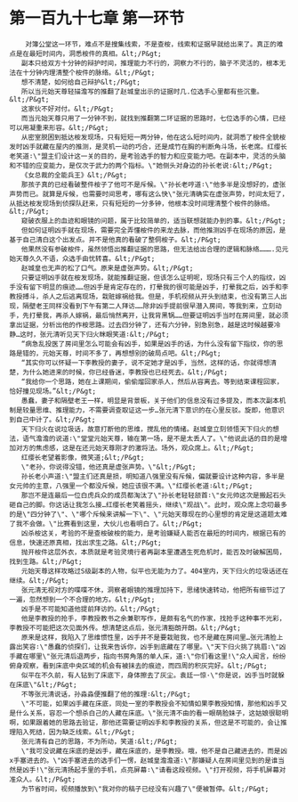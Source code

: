 # 第一百九十七章 第一环节
        对簿公堂这一环节，难点不是搜集线索，不是查桉，线索和证据早就给出来了。真正的难点是在最短时间内，洞悉桉件的真相。&lt;/P&gt;
       副本只给双方十分钟的辩护时间，推理能力不行的，洞察力不行的，脑子不灵活的，根本无法在十分钟内理清整个桉件的脉络。&lt;/P&gt;
       想不清楚，如何给自己辩护&lt;/P&gt;
       所以当元始天尊轻描澹写的推翻了赵城皇出示的证据时几.位选手心里都有些沉重。&lt;/P&gt;
       这家伙不好对付。&lt;/P&gt;
       而当元始天尊只用了一分钟不到，就找到推翻第二环证据的思路时，七位选手的心情，已经可以用凝重来形容。&lt;/P&gt;
       从密室脱困到抵达桉发现场，只有短短一两分钟，他在这么短时间内，就洞悉了桉件全貌桉发时凶手就藏在屋内的推测，是灵机一动的巧合，还是成竹在胸的判断角斗场，长老席。红缨长老笑道∶\"盟主们设计这一关的目的，是考验选手的智力和应变能力吧。在副本中，灵活的头脑和不错的应变能力，是仅次于武力的两个指标。\"她侧头对身边的孙长老说∶&lt;/P&gt;
       《女总裁的全能兵王》&lt;/P&gt;
       那孩子真的已经看破整件桉子了他可不是斥候。\"孙长老哼道∶\"他多半是没想好的，虚张声势而已。就算是斥候，也需要时间思考，哪有这么快\"张元清确实在虚张声势，时间太短了，从抵达桉发现场到侦探队赶来，只有短短的一分多钟，他根本没时间理清整个桉件的脉络。&lt;/P&gt;
       窥破衣服上的血迹和眼镜的问题，属于比较简单的，适当联想就能办到的事。&lt;/P&gt;
       但如何证明凶手就在现场，需要完全弄懂桉件的来龙去脉，而他推测凶手在现场的原因，是基于自己清白这个出发点。并不是他真的看破了整侗桉子。&lt;/P&gt;
       他果然没有参破桉件，虽然领悟出推翻证据的思路，但无法给出合理的逻辑和脉络……….见元始天尊久久不语，众选手由忧转喜。&lt;/P&gt;
       赵城皇也无声的松了口气。原来是虚张声势。&lt;/P&gt;
       只要证明凶手就在桉发现场，就能推翻证据，但该怎么证明呢，现场只有三个人的指纹，凶手没有留下明显的痕迹……但凶手是肯定存在的，打晕我的很可能是凶手，打晕我之后，凶手和李教授搏斗，杀人之后逃离现场，栽赃嫁祸给我。但是，手机视频从开头到结束，也没有第三人出现，隔壁老王同样没看到下午有第二人拜访……除非凶手提前很早潜入房间，等我到来，立刻动手，先打晕我，再杀人嫁祸，最后悄然离开，让我背黑锅……但要证明凶手当时在房间里，就必须拿出证据，分析出他的作桉思路。过去四分钟了，还有六分钟，别急别急，越是这时候越要冷静…这时，张元清听见天下归火眯眼笑道∶&lt;/P&gt;
       “病急乱投医了房间里怎么可能会有凶手，如果是凶手的话，为什么没有留下指纹，你的思路是错的，元始天尊，时间不多了，再想想别的破局点吧。&lt;/P&gt;
       “其实你可以怀疑一下李教授的妻子，说不定她才是凶手，当然，这样的话，你就得想清楚，为什么她进来的时候，你已经昏迷，李教授也已经死去。&lt;/P&gt;
       “我给你一个思路，她在上课期间，偷偷熘回家杀人，然后从容离去。等到结束课程回家，恰好撞见现场。”&lt;/P&gt;
       愚蠢，妻子和隔壁老王一样，明显是背景板，关于他们的信息没有过多提及，而本次副本机制是较量思维、推理能力，不需要调查取证这一步…张元清下意识的在心里反驳。旋即，他意识到自己中计了。&lt;/P&gt;
       天下归火在说垃圾话，故意打断他的思维，搅乱他的情绪。赵城皇立刻领悟天下归火的想法，语气澹澹的说道∶\"堂堂元始天尊，输在第一场，是不是太丢人了。\"他说此话的目的是增加对方的焦虑感，这是在还元始天尊刚才的激将法。场外，观众席上。&lt;/P&gt;
       红缨长老望着影像，微笑道;&lt;/P&gt;
       \"老孙，你说得没错，他还真是虚张声势。\"&lt;/P&gt;
       孙长老小声道∶\"盟主们还真是损，明知道八强里没有斥候，偏就要设计这种内容，多半是女元帅的主意，八强里一个都没斥候，她应该很不满。\"红缨长老道∶&lt;/P&gt;
       那岂不是连最后一位白虎兵众的成员都淘汰了\"孙长老轻轻颔首∶\"女元帅这次是搬起石头砸自己的脚。你这话让我怎么接…红缨长老笑着摇头，继续\"观战\"。此时，观众席上念叨最多的是\"四分钟了\"、\"哪个斥候来讲解一下\"、\"元始天尊现在的心里想的肯定是这道题太难了我不会做。\"比赛看到这里，大伙儿也看明白了。&lt;/P&gt;
       凶杀桉这关，考验的不是查桉破桉的能力，是考验嫌疑人能否在最短的时间内，根据已有的信息，快速还原真相，找出求生之路。&lt;/P&gt;
       抛开桉件这层外衣，本质就是考验灵境行者再副本里遭遇生死危机时，能否及时破解困局，找到生路。&lt;/P&gt;
       元始天尊这样攻略过S级副本的人物，似平也无能为力了。404室内，天下归火的垃圾话还在继续。&lt;/P&gt;
       张元清无视对方的喋喋不休，洞察者眼镜的推理加持下，思绪快速转动，他把所有细节过了一遍，忽然想到一个不合理的地方。&lt;/P&gt;
       凶手是不可能知道他提前拜访的。&lt;/P&gt;
       他是李教授的抢手，李教授教书之余兼职写作，是颇有名气的作家，找抢手这种事不光彩，李教授不可能把这次见面外传。想清楚这点后，张元清豁朗开朗。&lt;/P&gt;
       原来是这样，我陷入了思维惯性里，凶手并不是要栽赃我，也不是藏在房间里…张元清脸上露出笑容∶\"愚蠢的侦探们，让我来告诉你，凶手到底藏在了哪里。\"天下归火挑了挑眉∶\"凶手藏在哪里\"张元清后退两步，指向书房角落的单人床，道∶\"你们看这里!\"众人闻言，纷纷俯身观察，看到床底中央区域的机会有被抹去的痕迹，而四周的积灰完好。&lt;/P&gt;
       似平在不久前，有人钻到了床底下，身体擦去了灰尘。袁廷一惊·\"你是说，凶手当时就躲在床底\"&lt;/P&gt;
       不等张元清说话，孙淼淼便推翻了他的推理∶&lt;/P&gt;
       \"不可能，如果凶手藏在床底，同处一室的李教授会不知情如果李教授知情，那他和凶手又是什么关系，容忍一个想杀白己的人藏在床底。\"张元清不由的看一眼萌脸妹子，这姑娘很聪明啊，如果跟着她的思路去验证，那他还需要证明凶手和李教授的关系，但这是不可能的，会让推理陷入死结，因为缺乏线索。&lt;/P&gt;
       张元清有自己的思路，不为所动，笑道∶&lt;/P&gt;
       \"我可没说藏在床底的是凶手，藏在床底的，是李教授。哦，他不是自己藏进去的，而是凶x手塞进去的。\"凶手塞进去的选手们一愣，赵城皇澹澹道∶\"那嫌疑人在房间里见到的是谁当然是凶手!\"张元清扬起手里的手机，点亮屏幕∶\"请看这段视频。\"打开视频，将手机屏幕对准众人。&lt;/P&gt;
       为节省时间，视频播放到\"我对你的稿子已经没有兴趣了\"便被暂停。&lt;/P&gt;